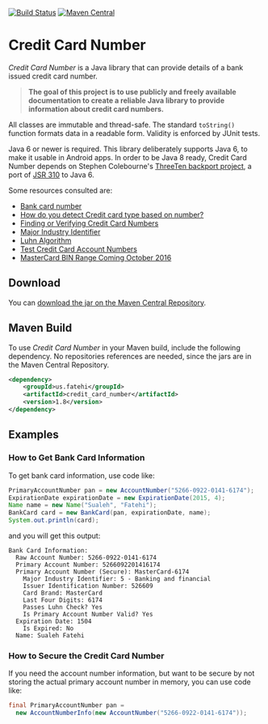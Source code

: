 [![Build Status](https://travis-ci.org/sualeh/credit_card_number.svg)](https://travis-ci.org/sualeh/credit_card_number)
[![Maven Central](https://img.shields.io/maven-central/v/us.fatehi/credit_card_number.svg)](http://search.maven.org/#search%7Cga%7C1%7Cg%3Aus.fatehi%20credit_card_number)

# Credit Card Number

*Credit Card Number* is a Java library that can provide details of a bank issued 
credit card number. 

> **The goal of this project is to use publicly and freely available documentation 
to create a reliable Java library to provide information about credit card numbers.**

All classes are immutable and thread-safe. The standard `toString()` function 
formats data in a readable form. Validity is enforced by JUnit tests. 

Java 6 or newer is required. This library deliberately supports Java 6, to make it 
usable in Android apps. In order to be Java 8 ready, Credit Card Number depends on 
Stephen Colebourne's [ThreeTen backport 
project](https://github.com/ThreeTen/threetenbp), a port of [JSR 
310](https://jcp.org/en/jsr/detail?id=310) to Java 6. 

Some resources consulted are:
* [Bank card number](http://en.wikipedia.org/wiki/Bank_card_number)
* [How do you detect Credit card type based on number?](http://stackoverflow.com/questions/72768/how-do-you-detect-credit-card-type-based-on-number)  
* [Finding or Verifying Credit Card Numbers](http://www.regular-expressions.info/creditcard.html)
* [Major Industry Identifier](https://en.wikipedia.org/wiki/Bank_card_number#Major_Industry_Identifier_.28MII.29)
* [Luhn Algorithm](http://en.wikipedia.org/wiki/Luhn_algorithm)
* [Test Credit Card Account Numbers](https://www.paypalobjects.com/en_US/vhelp/paypalmanager_help/credit_card_numbers.htm)
* [MasterCard BIN Range Coming October 2016](https://www.forte.net/blog/mastercard-bin-range-coming/)

## Download

You can [download the jar on the Maven Central Repository](http://search.maven.org/#search%7Cga%7C1%7Ca%3A%22credit_card_number%22).

## Maven Build

To use *Credit Card Number* in your Maven build, include the following dependency. 
No repositories references are needed, since the jars are in the Maven Central 
Repository.
```xml
<dependency>
    <groupId>us.fatehi</groupId>
    <artifactId>credit_card_number</artifactId>
    <version>1.8</version>
</dependency>
```

## Examples

### How to Get Bank Card Information

To get bank card information, use code like:
```java
PrimaryAccountNumber pan = new AccountNumber("5266-0922-0141-6174");
ExpirationDate expirationDate = new ExpirationDate(2015, 4);
Name name = new Name("Sualeh", "Fatehi");
BankCard card = new BankCard(pan, expirationDate, name);
System.out.println(card);
```
and you will get this output:
```
Bank Card Information: 
  Raw Account Number: 5266-0922-0141-6174
  Primary Account Number: 5266092201416174
  Primary Account Number (Secure): MasterCard-6174
    Major Industry Identifier: 5 - Banking and financial
    Issuer Identification Number: 526609
    Card Brand: MasterCard
    Last Four Digits: 6174
    Passes Luhn Check? Yes
    Is Primary Account Number Valid? Yes
  Expiration Date: 1504
    Is Expired: No
  Name: Sualeh Fatehi
```

### How to Secure the Credit Card Number

If you need the account number information, but want to be secure by not storing the actual primary account number in memory, you can use code like:
```java
final PrimaryAccountNumber pan = 
  new AccountNumberInfo(new AccountNumber("5266-0922-0141-6174"));
```
